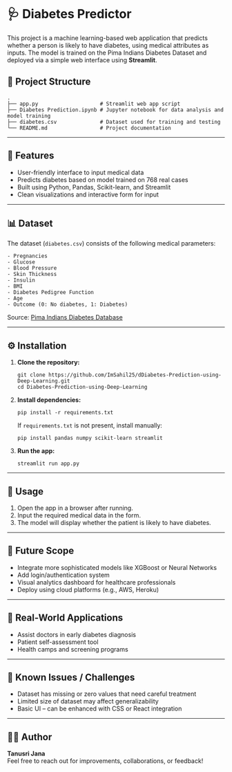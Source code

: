 # 🩺 Diabetes Predictor

This project is a machine learning-based web application that predicts whether a person is likely to have diabetes, using medical attributes as inputs. The model is trained on the Pima Indians Diabetes Dataset and deployed via a simple web interface using **Streamlit**.

## 📂 Project Structure

```
.
├── app.py                    # Streamlit web app script
├── Diabetes Prediction.ipynb # Jupyter notebook for data analysis and model training
├── diabetes.csv              # Dataset used for training and testing
└── README.md                 # Project documentation
```

---

## 🚀 Features

- User-friendly interface to input medical data
- Predicts diabetes based on model trained on 768 real cases
- Built using Python, Pandas, Scikit-learn, and Streamlit
- Clean visualizations and interactive form for input

---

## 📊 Dataset

The dataset (`diabetes.csv`) consists of the following medical parameters:

```
- Pregnancies
- Glucose
- Blood Pressure
- Skin Thickness
- Insulin
- BMI
- Diabetes Pedigree Function
- Age
- Outcome (0: No diabetes, 1: Diabetes)
```

Source: [Pima Indians Diabetes Database](https://www.kaggle.com/datasets/uciml/pima-indians-diabetes-database)

---

## ⚙️ Installation

1. **Clone the repository:**
   ```
   git clone https://github.com/ImSahil25/dDiabetes-Prediction-using-Deep-Learning.git
   cd Diabetes-Prediction-using-Deep-Learning
   ```

2. **Install dependencies:**
   ```
   pip install -r requirements.txt
   ```

   If `requirements.txt` is not present, install manually:
   ```
   pip install pandas numpy scikit-learn streamlit
   ```

3. **Run the app:**
   ```
   streamlit run app.py
   ```

---

## 📌 Usage

1. Open the app in a browser after running.
2. Input the required medical data in the form.
3. The model will display whether the patient is likely to have diabetes.

---

## 🔮 Future Scope

- Integrate more sophisticated models like XGBoost or Neural Networks
- Add login/authentication system
- Visual analytics dashboard for healthcare professionals
- Deploy using cloud platforms (e.g., AWS, Heroku)

---

## 🧩 Real-World Applications

- Assist doctors in early diabetes diagnosis
- Patient self-assessment tool
- Health camps and screening programs

---

## 🤔 Known Issues / Challenges

- Dataset has missing or zero values that need careful treatment
- Limited size of dataset may affect generalizability
- Basic UI – can be enhanced with CSS or React integration

---

## 👨‍💻 Author

**Tanusri Jana**  
Feel free to reach out for improvements, collaborations, or feedback!
